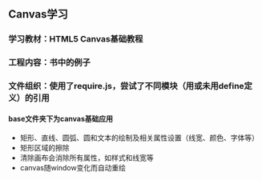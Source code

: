 ## Canvas学习
### 学习教材：HTML5 Canvas基础教程
### 工程内容：书中的例子
### 文件组织：使用了require.js，尝试了不同模块（用或未用define定义）的引用
#### base文件夹下为canvas基础应用
* 矩形、直线、圆弧、圆和文本的绘制及相关属性设置（线宽、颜色、字体等）
* 矩形区域的擦除
* 清除画布会消除所有属性，如样式和线宽等
* canvas随window变化而自动重绘